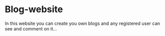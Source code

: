 # Blog-website
In this website you can create you own blogs and any registered user can see and comment on it...
